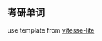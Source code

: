 ## 考研单词

use template from <a href="https://github.com/antfu-collective/vitesse-lite">vitesse-lite</a>
